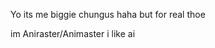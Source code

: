 Yo its me
biggie chungus
haha but for real thoe

im Aniraster/Animaster
i like ai

<!---
Aniraster/Aniraster is a ✨ special ✨ repository because its `README.md` (this file) appears on your GitHub profile.
You can click the Preview link to take a look at your changes.
--->
